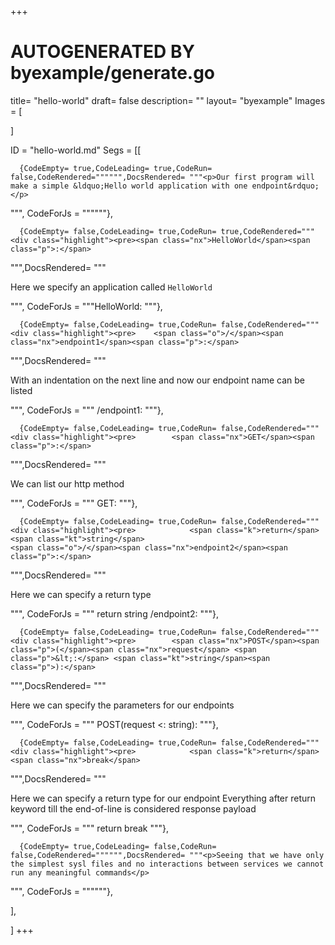 +++
# AUTOGENERATED BY byexample/generate.go
title= "hello-world"
draft= false
description= ""
layout= "byexample"
Images = [
  
]

ID = "hello-world.md"
Segs = [[
  
      {CodeEmpty= true,CodeLeading= true,CodeRun= false,CodeRendered="""""",DocsRendered= """<p>Our first program will make a simple &ldquo;Hello world application with one endpoint&rdquo;</p>
""", CodeForJs = """"""},

      {CodeEmpty= false,CodeLeading= true,CodeRun= true,CodeRendered="""<div class="highlight"><pre><span class="nx">HelloWorld</span><span class="p">:</span>
</pre></div>
""",DocsRendered= """<p>Here we specify an application called <code>HelloWorld</code></p>
""", CodeForJs = """HelloWorld:
"""},

      {CodeEmpty= false,CodeLeading= true,CodeRun= false,CodeRendered="""<div class="highlight"><pre>    <span class="o">/</span><span class="nx">endpoint1</span><span class="p">:</span>
</pre></div>
""",DocsRendered= """<p>With an indentation on the next line and now our endpoint name can be listed</p>
""", CodeForJs = """    /endpoint1:
"""},

      {CodeEmpty= false,CodeLeading= true,CodeRun= false,CodeRendered="""<div class="highlight"><pre>        <span class="nx">GET</span><span class="p">:</span>
</pre></div>
""",DocsRendered= """<p>We can list our http method</p>
""", CodeForJs = """        GET:
"""},

      {CodeEmpty= false,CodeLeading= true,CodeRun= false,CodeRendered="""<div class="highlight"><pre>            <span class="k">return</span> <span class="kt">string</span>
    <span class="o">/</span><span class="nx">endpoint2</span><span class="p">:</span>
</pre></div>
""",DocsRendered= """<p>Here we can specify a return type</p>
""", CodeForJs = """            return string
    /endpoint2:
"""},

      {CodeEmpty= false,CodeLeading= true,CodeRun= false,CodeRendered="""<div class="highlight"><pre>        <span class="nx">POST</span><span class="p">(</span><span class="nx">request</span> <span class="p">&lt;:</span> <span class="kt">string</span><span class="p">):</span>
</pre></div>
""",DocsRendered= """<p>Here we can specify the parameters for our endpoints</p>
""", CodeForJs = """        POST(request <: string):
"""},

      {CodeEmpty= false,CodeLeading= true,CodeRun= false,CodeRendered="""<div class="highlight"><pre>            <span class="k">return</span> <span class="nx">break</span>
</pre></div>
""",DocsRendered= """<p>Here we can specify a return type for our endpoint Everything after return keyword till the end-of-line is considered response payload</p>
""", CodeForJs = """            return break
"""},

      {CodeEmpty= true,CodeLeading= false,CodeRun= false,CodeRendered="""""",DocsRendered= """<p>Seeing that we have only the simplest sysl files and no interactions between services we cannot run any meaningful commands</p>
""", CodeForJs = """"""},

],

]
+++


